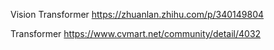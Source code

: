 Vision Transformer https://zhuanlan.zhihu.com/p/340149804

Transformer https://www.cvmart.net/community/detail/4032